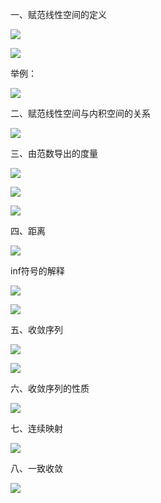 一、赋范线性空间的定义

![](https://vip2.loli.io/2023/09/22/6l9c1D8rPGyaKQm.webp)

![](https://vip2.loli.io/2023/09/22/1fAgqxm94FYJaE7.webp)

举例：

![](https://vip2.loli.io/2023/09/22/bmI5SMJB76szn9E.webp)

二、赋范线性空间与内积空间的关系

![](https://vip2.loli.io/2023/09/22/MBhQZWH3vzyqdUw.webp)

三、由范数导出的度量

![](https://vip2.loli.io/2023/09/22/8CdGEYFKzpe5R3n.webp)

![](https://vip2.loli.io/2023/09/22/5jNtYbJya7EHpeM.webp)

![](https://vip2.loli.io/2023/09/22/a9MSreEkfuVLFn8.webp)

四、距离

![](https://vip2.loli.io/2023/09/22/wYIs9nglWm4tfkj.webp)

inf符号的解释

![](https://vip2.loli.io/2023/09/22/Ib5i9qk1R6KrFew.webp)

![](https://vip2.loli.io/2023/09/22/iYrAW6TzQuwh4lx.webp)

五、收敛序列

![](https://vip2.loli.io/2023/09/22/xkfi5PV1pmAMF6v.webp)

![](https://vip2.loli.io/2023/09/22/RDUcVsWZOM1evPo.webp)

六、收敛序列的性质

![](https://vip2.loli.io/2023/09/22/QSxPANco65g7D8y.webp)

七、连续映射

![](https://vip2.loli.io/2023/09/22/8uWDRzLUFrSCXHI.webp)

八、一致收敛

![](https://vip2.loli.io/2023/09/22/4kjQFWUd9LarY5X.webp)